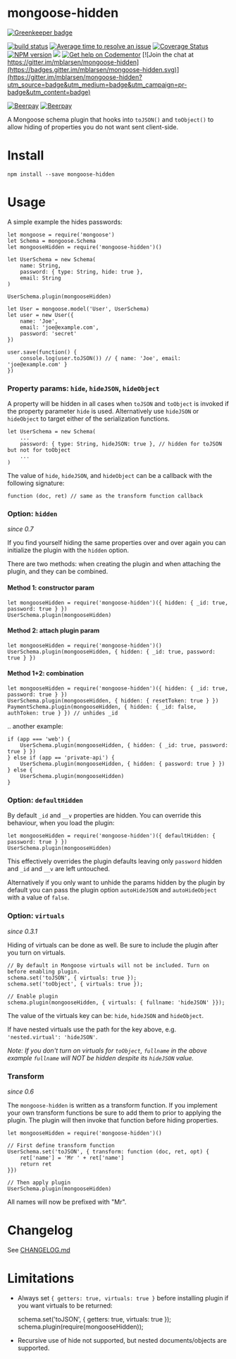 # mongoose-hidden

[![Greenkeeper badge](https://badges.greenkeeper.io/mblarsen/mongoose-hidden.svg)](https://greenkeeper.io/)

[![build status](http://img.shields.io/travis/mblarsen/mongoose-hidden.svg)](http://travis-ci.org/mblarsen/mongoose-hidden) [![Average time to resolve an issue](http://isitmaintained.com/badge/resolution/mblarsen/mongoose-hidden.svg)](http://isitmaintained.com/project/mblarsen/mongoose-hidden "Average time to resolve an issue") [![Coverage Status](https://coveralls.io/repos/github/mblarsen/mongoose-hidden/badge.svg?branch=master)](https://coveralls.io/github/mblarsen/mongoose-hidden?branch=master) [![NPM version](http://img.shields.io/npm/v/mongoose-hidden.svg)](https://www.npmjs.com/package/mongoose-hidden/) [![](https://img.shields.io/npm/dm/mongoose-hidden.svg)](https://www.npmjs.com/package/mongoose-hidden/)
[![Get help on Codementor](https://cdn.codementor.io/badges/get_help_github.svg)](https://www.codementor.io/mblarsen) [![Join the chat at https://gitter.im/mblarsen/mongoose-hidden](https://badges.gitter.im/mblarsen/mongoose-hidden.svg)](https://gitter.im/mblarsen/mongoose-hidden?utm_source=badge&utm_medium=badge&utm_campaign=pr-badge&utm_content=badge)

[![Beerpay](https://beerpay.io/mblarsen/mongoose-hidden/badge.svg?style=beer)](https://beerpay.io/mblarsen/mongoose-hidden) [![Beerpay](https://beerpay.io/mblarsen/mongoose-hidden/make-wish.svg?style=flat)](https://beerpay.io/mblarsen/mongoose-hidden)  

A Mongoose schema plugin that hooks into `toJSON()` and `toObject()` to allow hiding of properties you do not want sent client-side.

# Install

    npm install --save mongoose-hidden

# Usage

A simple example the hides passwords:

    let mongoose = require('mongoose')
    let Schema = mongoose.Schema
    let mongooseHidden = require('mongoose-hidden')()

    let UserSchema = new Schema(
        name: String,
        password: { type: String, hide: true },
        email: String
    )

    UserSchema.plugin(mongooseHidden)

    let User = mongoose.model('User', UserSchema)
    let user = new User({
        name: 'Joe',
        email: 'joe@example.com',
        password: 'secret'
    })

    user.save(function() {
        console.log(user.toJSON()) // { name: 'Joe', email: 'joe@example.com' }
    })

### Property params: `hide`, `hideJSON`, `hideObject`

A property will be hidden in all cases when `toJSON` and `toObject` is invoked if the property parameter `hide` is used. Alternatively use `hideJSON` or `hideObject` to target either of the serialization functions.

    let UserSchema = new Schema(
        ...
        password: { type: String, hideJSON: true }, // hidden for toJSON but not for toObject
        ...
    )

The value of `hide`, `hideJSON`, and `hideObject` can be a callback with the following signature:

    function (doc, ret) // same as the transform function callback

### Option: `hidden`

_since 0.7_

If you find yourself hiding the same properties over and over again you can initialize the plugin with the `hidden` option.

There are two methods: when creating the plugin and when attaching the plugin, and they can be combined.

#### Method 1: constructor param

    let mongooseHidden = require('mongoose-hidden')({ hidden: { _id: true, password: true } })
    UserSchema.plugin(mongooseHidden)

#### Method 2: attach plugin param

    let mongooseHidden = require('mongoose-hidden')()
    UserSchema.plugin(mongooseHidden, { hidden: { _id: true, password: true } })

#### Method 1+2: combination

    let mongooseHidden = require('mongoose-hidden')({ hidden: { _id: true, password: true } })
    UserSchema.plugin(mongooseHidden, { hidden: { resetToken: true } })
    PaymentSchema.plugin(mongooseHidden, { hidden: { _id: false, authToken: true } }) // unhides _id

.. another example:

    if (app === 'web') {
        UserSchema.plugin(mongooseHidden, { hidden: { _id: true, password: true } })
    } else if (app == 'private-api') {
        UserSchema.plugin(mongooseHidden, { hidden: { password: true } })
    } else {
        UserSchema.plugin(mongooseHidden)
    }

### Option: `defaultHidden`

By default `_id` and `__v` properties are hidden. You can override this behaviour, when you load the plugin:

    let mongooseHidden = require('mongoose-hidden')({ defaultHidden: { password: true } })
    UserSchema.plugin(mongooseHidden)

This effectively overrides the plugin defaults leaving only `password` hidden and `_id` and `__v` are left untouched.

Alternatively if you only want to unhide the params hidden by the plugin by default you can pass the plugin option `autoHideJSON` and `autoHideObject` with a value of `false`.

### Option: `virtuals`

_since 0.3.1_

Hiding of virtuals can be done as well. Be sure to include the plugin after you turn on virtuals.

    // By default in Mongoose virtuals will not be included. Turn on before enabling plugin.
    schema.set('toJSON', { virtuals: true });
    schema.set('toObject', { virtuals: true });

    // Enable plugin
    schema.plugin(mongooseHidden, { virtuals: { fullname: 'hideJSON' }});

The value of the virtuals key can be: `hide`, `hideJSON` and `hideObject`.

If have nested virtuals use the path for the key above, e.g. `'nested.virtual': 'hideJSON'`.

_Note: If you don't turn on virtuals for `toObject`, `fullname` in the above example `fullname` will *NOT* be hidden despite its `hideJSON` value._

### Transform

_since 0.6_

The `mongoose-hidden` is written as a transform function. If you implement your own transform functions be sure to add them to prior to applying the plugin. The plugin will then invoke that function before hiding properties.

    let mongooseHidden = require('mongoose-hidden')()

    // First define transform function
    UserSchema.set('toJSON', { transform: function (doc, ret, opt) {
        ret['name'] = 'Mr ' + ret['name']
        return ret
    }})

    // Then apply plugin
    UserSchema.plugin(mongooseHidden)

All names will now be prefixed with "Mr".

# Changelog

See [CHANGELOG.md](https://github.com/mblarsen/mongoose-hidden/blob/master/CHANGELOG.md)

# Limitations

* Always set `{ getters: true, virtuals: true }` before installing plugin if you want virtuals to be returned:

    schema.set('toJSON', { getters: true, virtuals: true });
    schema.plugin(require(mongooseHidden));

* Recursive use of hide not supported, but nested documents/objects are supported.
